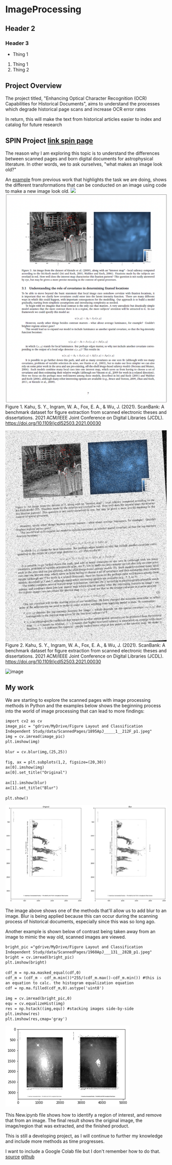 # ImageProcessing
## Header 2
### Header 3

* Thing 1

1. Thing 1
1. Thing 2


## Project Overview
The project titled, "Enhancing Optical Character Recognition (OCR) Capabilities for Historical Documents", aims to understand the processes which degrade historical page scans and increase OCR error rates

In return, this will make the text from historical articles easier to index and catalog for future research

## SPIN Project [link spin page](http://spin.ncsa.illinois.edu/)
The reason why I am exploring this topic is to understand the differences between scanned pages and born digital documents for astrophysical literature. In other words, we to ask ourselves, "what makes an image look old?"

An [example](https://vtechworks.lib.vt.edu/handle/10919/100113) from previous work that highlights the task we are doing, shows the different transformations that can be conducted on an image using code to make a new image look old.
<img src="https://vtechworks.lib.vt.edu/handle/10919/100113" height="600">
![example transformation pic](https://github.com/rushjimoh/ImageProcessing/blob/main/Screen%20Shot%202022-07-26%20at%206.58.14%20PM.png?raw=true)
Figure 1. Kahu, S. Y., Ingram, W. A., Fox, E. A., & Wu, J. (2021). ScanBank: A benchmark dataset for figure extraction from scanned electronic theses and dissertations. 2021 ACM/IEEE Joint Conference on Digital Libraries (JCDL). https://doi.org/10.1109/jcdl52503.2021.00030 

![example 2](https://github.com/rushjimoh/ImageProcessing/blob/main/Screen%20Shot%202022-08-31%20at%2012.45.09%20PM.png?raw=true)
Figure 2. Kahu, S. Y., Ingram, W. A., Fox, E. A., & Wu, J. (2021). ScanBank: A benchmark dataset for figure extraction from scanned electronic theses and dissertations. 2021 ACM/IEEE Joint Conference on Digital Libraries (JCDL). https://doi.org/10.1109/jcdl52503.2021.00030


![image](https://user-images.githubusercontent.com/107584957/187746292-17411feb-9c4b-41f3-bc5e-a0030bc699e5.png)


## My work
We are starting to explore the scanned pages with image processing methods in Python and the examples below shows the beginning process into the world of image processing that can lead to more findings:
```
import cv2 as cv
image_pic = "gdrive/MyDrive/Figure Layout and Classification Independent Study/data/ScannedPages/1895ApJ_____1__212F_p1.jpeg"
img = cv.imread(image_pic)
plt.imshow(img)

blur = cv.blur(img,(25,25))

fig, ax = plt.subplots(1,2, figsize=(20,30))
ax[0].imshow(img)
ax[0].set_title("Original")

ax[1].imshow(blur)
ax[1].set_title("Blur")

plt.show()
```

![example blur image](https://github.com/rushjimoh/ImageProcessing/raw/main/blur.png)

The image above shows one of the methods that'll allow us to add blur to an image. Blur is being applied because this can occur during the scanning process of historical documents, especially since this was so long ago.

Another example is shown below of contrast being taken away from an image to mimic the way old, scanned images are viewed.

```
bright_pic ="gdrive/MyDrive/Figure Layout and Classification Independent Study/data/ScannedPages/1960ApJ___131__282B_p1.jpeg"
bright = cv.imread(bright_pic)
plt.imshow(bright)

cdf_m = np.ma.masked_equal(cdf,0)
cdf_m = (cdf_m - cdf_m.min())*255/(cdf_m.max()-cdf_m.min()) #this is an equation to calc. the histogram equalization equation
cdf = np.ma.filled(cdf_m,0).astype('uint8')

img = cv.imread(bright_pic,0)
equ = cv.equalizeHist(img)
res = np.hstack((img,equ)) #stacking images side-by-side
plt.imshow(res)
plt.imshow(res,cmap='gray')
```
![example saturation](https://github.com/rushjimoh/ImageProcessing/blob/main/satur.png?raw=true)


This New.ipynb file shows how to identify a region of interest, and remove that from an image. The final result shows the original image, the image/region that was extracted, and the finished product. 

This is still a developing project, as I will continue to further my knowledge and include more methods as time progresses.

I want to include a Google Colab file but I don't remember how to do that.
[source](https://arxiv.org/abs/2106.15320)
[github](https://github.com/SampannaKahu/ScanBank)
